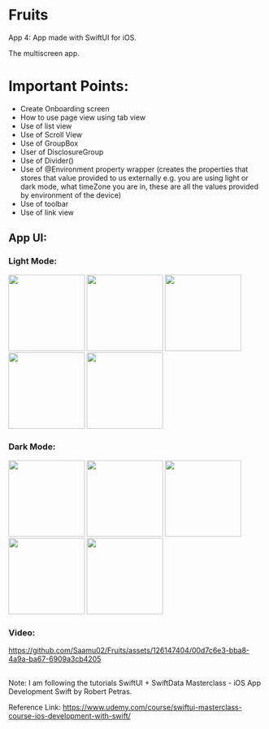 # Fruits

App 4: App made with SwiftUI for iOS.

The multiscreen app.

# Important Points:
- Create Onboarding screen
- How to use page view using tab view
- Use of list view
- Use of Scroll View
- Use of GroupBox
- User of DisclosureGroup
- Use of Divider() 
- Use of @Environment property wrapper (creates the properties that stores that value provided to us externally e.g. you are using light or dark mode, what timeZone you are in, these are all the values provided by environment of the device)
- Use of toolbar
- Use of link view 

## App UI:

### Light Mode:

<img src="https://github.com/Saamu02/Fruits/assets/126147404/7901c517-c707-4b6a-840c-624859f25603" width="150" />
<img src="https://github.com/Saamu02/Fruits/assets/126147404/eb377450-12c3-4967-abd4-7a2434458b0d" width="150" />
<img src="https://github.com/Saamu02/Fruits/assets/126147404/86896027-8a78-4c40-b807-27a25a08553a" width="150" />
<img src="https://github.com/Saamu02/Fruits/assets/126147404/a7d38872-cf53-401c-b8e4-065becd1b06a" width="150" />
<img src="https://github.com/Saamu02/Fruits/assets/126147404/bd0fa551-1990-4103-b854-ac9b7221742c" width="150" />


### Dark Mode:

<img src="https://github.com/Saamu02/Fruits/assets/126147404/8c66de27-44a0-48fa-ae0a-f849c4b4fb0b" width="150" />
<img src="https://github.com/Saamu02/Fruits/assets/126147404/863ea609-6489-422c-b4a9-da8d6d2630c2" width="150" />
<img src="https://github.com/Saamu02/Fruits/assets/126147404/c3bf0e60-41b8-4aed-b2b9-a858928181fd" width="150" />
<img src="https://github.com/Saamu02/Fruits/assets/126147404/cb372593-ad19-45f8-835b-61bcfb488b37" width="150" />
<img src="https://github.com/Saamu02/Fruits/assets/126147404/f54e014b-97ca-4ae5-95a5-15a6787f0037" width="150" />


### Video:

https://github.com/Saamu02/Fruits/assets/126147404/00d7c6e3-bba8-4a9a-ba67-6909a3cb4205



## 
## 

Note: I am following the tutorials SwiftUI + SwiftData Masterclass - iOS App Development Swift by Robert Petras.

Reference Link: https://www.udemy.com/course/swiftui-masterclass-course-ios-development-with-swift/

